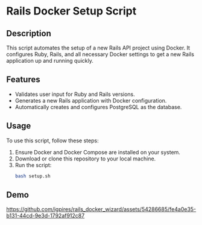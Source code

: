 # Rails Docker Setup Script

## Description
This script automates the setup of a new Rails API project using Docker. It configures Ruby, Rails, and all necessary Docker settings to get a new Rails application up and running quickly.

## Features
- Validates user input for Ruby and Rails versions.
- Generates a new Rails application with Docker configuration.
- Automatically creates and configures PostgreSQL as the database.

## Usage
To use this script, follow these steps:

1. Ensure Docker and Docker Compose are installed on your system.
2. Download or clone this repository to your local machine.
3. Run the script:
   ```bash
   bash setup.sh

## Demo
https://github.com/igpires/rails_docker_wizard/assets/54286685/fe4a0e35-b131-44cd-9e3d-1792af912c87

